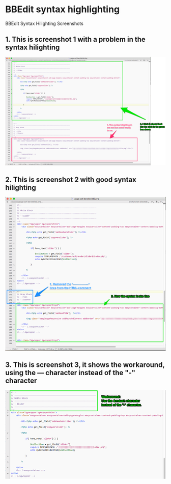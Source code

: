 # BBEdit syntax highlighting
BBEdit Syntax Hilighting Screenshots

## 1. This is screenshot 1 with a problem in the syntax hilighting
![screenshot 1](https://github.com/uschmelzer/bbedit_syntax_highlighting/blob/master/screenshot1b.png)



## 2. This is screenshot 2 with good syntax hilighting
![screenshot 2](https://github.com/uschmelzer/bbedit_syntax_highlighting/blob/master/screenshot2b.png)


## 3. This is screenshot 3, it shows the workaround, using the &mdash; character instead of the "-" character
![screenshot 3](https://github.com/uschmelzer/bbedit_syntax_highlighting/blob/master/screenshot3.png)
